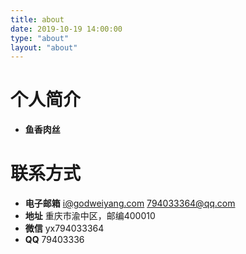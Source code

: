 ```yaml
---
title: about
date: 2019-10-19 14:00:00
type: "about"
layout: "about"
---
```



# 个人简介
* <b>鱼香肉丝</b>

# 联系方式
* <b>电子邮箱</b>
i@godweiyang.com
794033364@qq.com
* <b>地址</b>
重庆市渝中区，邮编400010
* <b>微信</b>
yx794033364
* <b>QQ</b>
79403336